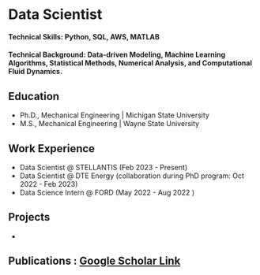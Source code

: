 # Data Scientist

#### Technical Skills: Python, SQL, AWS, MATLAB

#### Technical Background: Data-driven Modeling, Machine Learning Algorithms, Statistical Methods, Numerical Analysis, and Computational Fluid Dynamics.

## Education
- Ph.D., Mechanical Engineering | Michigan State University 						       		
- M.S., Mechanical Engineering | Wayne State University  		


## Work Experience
- Data Scientist @ STELLANTIS (Feb 2023 - Present)
- Data Scientist @ DTE Energy (collaboration during PhD program: Oct 2022 - Feb 2023)
- Data Science  Intern @ FORD (May 2022 - Aug 2022 )

## Projects
* 


## Publications : [Google Scholar Link](https://scholar.google.com/citations?user=P5jH2xAAAAAJ&hl=en)



